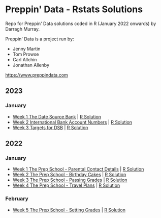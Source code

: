 <h1>Preppin' Data - Rstats Solutions</h1>

Repo for Preppin' Data solutions coded in R (January 2022 onwards) by Darragh Murray.

Preppin' Data is a project run by:

<ul>

<li>Jenny Martin</li>

<li>Tom Prowse</li>

<li>Carl Allchin</li>

<li>Jonathan Allenby</li>

</ul>

<https://www.preppindata.com>

<h2>2023</h2>

<h3>January</h3>

<ul>

<li><a href="https://preppindata.blogspot.com/2023/01/2023-week-1-data-source-bank.html">Week 1 The Date Source Bank</a> | <a href="https://github.com/dbmurray/preppin_data_rstats_chapter/blob/main/2023/2023.Wk1%20The%20Data%20Source%20Bank/rstats/2023.Wk%201%20Solution.R">R Solution</a></li>
<li><a href="https://preppindata.blogspot.com/2023/01/2023-week-2-international-bank-account.html">Week 2 International Bank Account Numbers</a> | <a href="https://github.com/dbmurray/preppin_data_rstats_chapter/blob/c1a19400df2a1d6d048e4ff2547f176db5adcd05/2023/2023.Wk2%20International%20Bank%20Account%20Numbers/scripts/r/2023.Wk%202%20Solution.R">R Solution</a></li>
<li><a href="https://preppindata.blogspot.com/2023/01/2023-week-3-targets-for-dsb.html">Week 3 Targets for DSB</a> | <a href="https://github.com/dbmurray/preppin_data_rstats_chapter/blob/main/2023/2023.Wk3%20Targets%20for%20DSB/scripts/r/2023.Wk%203%20Solution.R">R Solution</a></li>
</ul>

<h2>2022</h2>

<h3>January</h3>

<ul>

<li><a href="https://preppindata.blogspot.com/2022/01/2022-week-1-prep-school-parental.html">Week 1 The Prep School - Parental Contact Details</a> | <a href="https://github.com/dbmurray/preppin_data_rstats_chapter/blob/main/2022/2022.Wk1%20Parental%20Contact%20Details/2022.Wk%201%20Solution.R">R Solution</a></li>

<li><a href="https://preppindata.blogspot.com/2022/01/2022-week-2-prep-school-birthday-cakes.html">Week 2 The Prep School - Birthday Cakes</a> | <a href="https://github.com/dbmurray/preppin_data_rstats_chapter/blob/main/2022/2022.Wk2%20Birthday%20Cakes/2022.Wk%202%20Solution.R">R Solution</a></li>

<li><a href="https://preppindata.blogspot.com/2022/01/2022-week-3-prep-school-passing-grades.html">Week 3 The Prep School - Passing Grades</a> | <a href="https://github.com/dbmurray/preppin_data_rstats_chapter/blob/main/2022/2022.Wk3%20Passing%20Grades/2022.Wk%203%20Solution.R">R Solution</a></li>

<li><a href="https://preppindata.blogspot.com/2022/01/2022-week-4-prep-school-travel-plans.html">Week 4 The Prep School - Travel Plans</a> | <a href="https://github.com/dbmurray/preppin_data_rstats_chapter/blob/main/2022/2022.Wk4%20Travel%20Plans/2022.Wk%204%20Solution.R">R Solution</a></li>

</ul>

<h3>February</h3>

<ul>

<li><a href="https://preppindata.blogspot.com/2022/02/2022-week-5-prep-school-setting-grades.html">Week 5 The Prep School - Setting Grades</a> | <a href="https://github.com/dbmurray/preppin_data_rstats_chapter/blob/main/2022/2022.Wk5%20Setting%20Grades/2022.Wk%205%20Solution.R">R Solution</a></li>

</ul>
